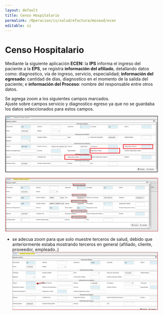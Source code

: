 ```yaml
---
layout: default
title: Censo Hospitalario  
permalink: /Operacion/is/salud/efactura/movaud/ecen  
editable: si
---
```


# Censo Hospitalario  

Mediante la siguiente aplicación **ECEN:** la **IPS** informa el ingreso del paciente a la **EPS**, se registra **información del afiliado**, detallando datos como: diagnostico, vía de ingreso, servicio, especialidad; **información del egresado:** cantidad de días, diagnostico en el momento de la salida del paciente; e **información del Proceso**: nombre del responsable entre otros datos.  

Se agrega zoom a los siguientes campos marcados.  
Ajuste sobre campos servicio y diagnostico egreso ya que no se guardaba los datos seleccionados para estos campos.  

![](ecen4.png)  

![](ecen3.png)  

* se adecua zoom para que solo muestre terceros de salud, debido que anteriormente estaba mostrando terceros en general (afiliado, cliente, proveedor, empleado..)  
![](ecen5.png)  



